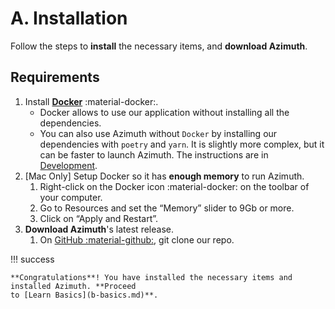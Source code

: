 # A. Installation

Follow the steps to **install** the necessary items, and **download Azimuth**.

## Requirements

1. Install [**Docker**](https://www.docker.com/products/docker-desktop) :material-docker:.
    * Docker allows to use our application without installing all the dependencies.
    * You can also use Azimuth without `Docker` by installing our dependencies with `poetry`
      and `yarn`. It is slightly more complex, but it can be faster to launch Azimuth. The
      instructions are in [Development](../development/index.md).
2. [Mac Only] Setup Docker so it has **enough memory** to run Azimuth.
    1. Right-click on the Docker icon :material-docker: on the toolbar of your computer.
    2. Go to Resources and set the “Memory” slider to 9Gb or more.
    3. Click on “Apply and Restart”.
3. **Download Azimuth**'s latest release.
    1. On [GitHub :material-github:](https://github.com/ServiceNow/azimuth), git clone our repo.

!!! success

    **Congratulations**! You have installed the necessary items and installed Azimuth. **Proceed
    to [Learn Basics](b-basics.md)**.
